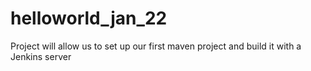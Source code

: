 # helloworld_jan_22
Project will allow us to set up our first maven project and build it with a Jenkins server 
